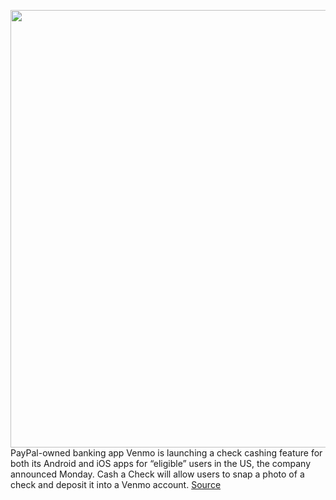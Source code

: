<img src='https://cdn.vox-cdn.com/thumbor/i8Wbvxb5qF33GmCZNCnofq2iBjg=/0x0:5000x3750/1200x800/filters:focal(3169x2137:3969x2937)/cdn.vox-cdn.com/uploads/chorus_image/image/68617281/1229106193.0.jpg' width='700px' /><br/>
PayPal-owned banking app Venmo is launching a check cashing feature for both its Android and iOS apps for “eligible” users in the US, the company announced Monday. Cash a Check will allow users to snap a photo of a check and deposit it into a Venmo account.
<a href='https://www.theverge.com/2021/1/4/22213387/venmo-check-cashing-paypal-customers-banking'> Source <a/>
